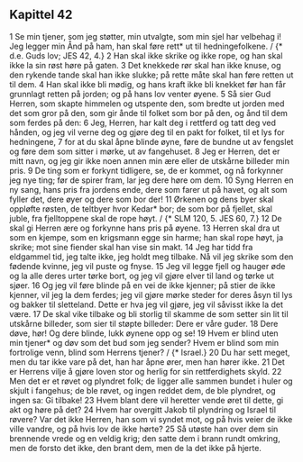 ## Kapittel 42

1 Se min tjener, som jeg støtter, min utvalgte, som min sjel har velbehag i! Jeg legger min Ånd på ham, han skal føre rett* ut til hedningefolkene. / {* d.e. Guds lov; JES 42, 4.}
2 Han skal ikke skrike og ikke rope, og han skal ikke la sin røst høre på gaten.
3 Det knekkede rør skal han ikke knuse, og den rykende tande skal han ikke slukke; på rette måte skal han føre retten ut til dem.
4 Han skal ikke bli mødig, og hans kraft ikke bli knekket før han får grunnlagt retten på jorden; og på hans lov venter øyene.
5 Så sier Gud Herren, som skapte himmelen og utspente den, som bredte ut jorden med det som gror på den, som gir ånde til folket som bor på den, og ånd til dem som ferdes på den:
6 Jeg, Herren, har kalt deg i rettferd og tatt deg ved hånden, og jeg vil verne deg og gjøre deg til en pakt for folket, til et lys for hedningene,
7 for at du skal åpne blinde øyne, føre de bundne ut av fengslet og føre dem som sitter i mørke, ut av fangehuset.
8 Jeg er Herren, det er mitt navn, og jeg gir ikke noen annen min ære eller de utskårne billeder min pris.
9 De ting som er forkynt tidligere, se, de er kommet, og nå forkynner jeg nye ting; før de spirer fram, lar jeg dere høre om dem.
10 Syng Herren en ny sang, hans pris fra jordens ende, dere som farer ut på havet, og alt som fyller det, dere øyer og dere som bor der!
11 Ørkenen og dens byer skal oppløfte røsten, de teltbyer hvor Kedar* bor; de som bor på fjellet, skal juble, fra fjelltoppene skal de rope høyt. / {* SLM 120, 5. JES 60, 7.}
12 De skal gi Herren ære og forkynne hans pris på øyene.
13 Herren skal dra ut som en kjempe, som en krigsmann egge sin harme; han skal rope høyt, ja skrike; mot sine fiender skal han vise sin makt.
14 Jeg har tidd fra eldgammel tid, jeg talte ikke, jeg holdt meg tilbake. Nå vil jeg skrike som den fødende kvinne, jeg vil puste og fnyse.
15 Jeg vil legge fjell og hauger øde og la alle deres urter tørke bort, og jeg vil gjøre elver til land og tørke ut sjøer.
16 Og jeg vil føre blinde på en vei de ikke kjenner; på stier de ikke kjenner, vil jeg la dem ferdes; jeg vil gjøre mørke steder for deres åsyn til lys og bakker til sletteland. Dette er hva jeg vil gjøre, jeg vil såvisst ikke la det være.
17 De skal vike tilbake og bli storlig til skamme de som setter sin lit til utskårne billeder, som sier til støpte billeder: Dere er våre guder.
18 Dere døve, hør! Og dere blinde, lukk øynene opp og se!
19 Hvem er blind uten min tjener* og døv som det bud som jeg sender? Hvem er blind som min fortrolige venn, blind som Herrens tjener? / {* Israel.}
20 Du har sett meget, men du tar ikke vare på det, han har åpne ører, men han hører ikke.
21 Det er Herrens vilje å gjøre loven stor og herlig for sin rettferdighets skyld.
22 Men det er et røvet og plyndret folk; de ligger alle sammen bundet i huler og skjult i fangehus; de ble røvet, og ingen reddet dem, de ble plyndret, og ingen sa: Gi tilbake!
23 Hvem blant dere vil heretter vende øret til dette, gi akt og høre på det?
24 Hvem har overgitt Jakob til plyndring og Israel til røvere? Var det ikke Herren, han som vi syndet mot, og på hvis veier de ikke ville vandre, og på hvis lov de ikke hørte?
25 Så utøste han over dem sin brennende vrede og en veldig krig; den satte dem i brann rundt omkring, men de forsto det ikke, den brant dem, men de la det ikke på hjerte.
